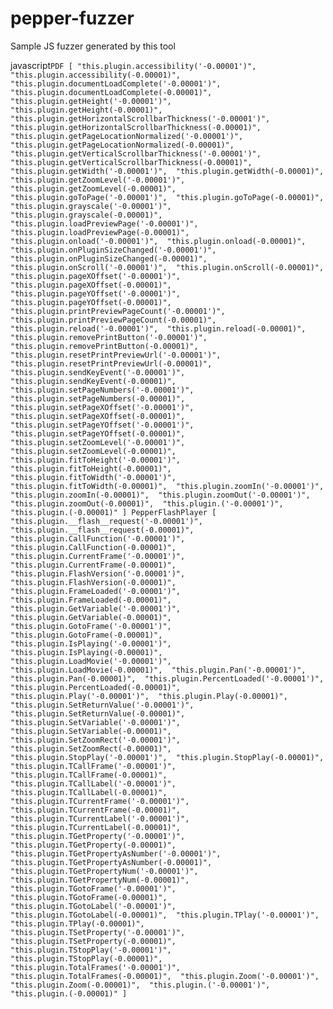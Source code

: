 pepper-fuzzer
===============

Sample JS fuzzer generated by this tool

javascript``
  PDF
  [
    "this.plugin.accessibility('-0.00001')", 
    "this.plugin.accessibility(-0.00001)", 
    "this.plugin.documentLoadComplete('-0.00001')", 
    "this.plugin.documentLoadComplete(-0.00001)", 
    "this.plugin.getHeight('-0.00001')", 
    "this.plugin.getHeight(-0.00001)", 
    "this.plugin.getHorizontalScrollbarThickness('-0.00001')", 
    "this.plugin.getHorizontalScrollbarThickness(-0.00001)", 
    "this.plugin.getPageLocationNormalized('-0.00001')", 
    "this.plugin.getPageLocationNormalized(-0.00001)", 
    "this.plugin.getVerticalScrollbarThickness('-0.00001')", 
    "this.plugin.getVerticalScrollbarThickness(-0.00001)", 
    "this.plugin.getWidth('-0.00001')", 
    "this.plugin.getWidth(-0.00001)", 
    "this.plugin.getZoomLevel('-0.00001')", 
    "this.plugin.getZoomLevel(-0.00001)", 
    "this.plugin.goToPage('-0.00001')", 
    "this.plugin.goToPage(-0.00001)", 
    "this.plugin.grayscale('-0.00001')", 
    "this.plugin.grayscale(-0.00001)", 
    "this.plugin.loadPreviewPage('-0.00001')", 
    "this.plugin.loadPreviewPage(-0.00001)", 
    "this.plugin.onload('-0.00001')", 
    "this.plugin.onload(-0.00001)", 
    "this.plugin.onPluginSizeChanged('-0.00001')", 
    "this.plugin.onPluginSizeChanged(-0.00001)", 
    "this.plugin.onScroll('-0.00001')", 
    "this.plugin.onScroll(-0.00001)", 
    "this.plugin.pageXOffset('-0.00001')", 
    "this.plugin.pageXOffset(-0.00001)", 
    "this.plugin.pageYOffset('-0.00001')", 
    "this.plugin.pageYOffset(-0.00001)", 
    "this.plugin.printPreviewPageCount('-0.00001')", 
    "this.plugin.printPreviewPageCount(-0.00001)", 
    "this.plugin.reload('-0.00001')", 
    "this.plugin.reload(-0.00001)", 
    "this.plugin.removePrintButton('-0.00001')", 
    "this.plugin.removePrintButton(-0.00001)", 
    "this.plugin.resetPrintPreviewUrl('-0.00001')", 
    "this.plugin.resetPrintPreviewUrl(-0.00001)", 
    "this.plugin.sendKeyEvent('-0.00001')", 
    "this.plugin.sendKeyEvent(-0.00001)", 
    "this.plugin.setPageNumbers('-0.00001')", 
    "this.plugin.setPageNumbers(-0.00001)", 
    "this.plugin.setPageXOffset('-0.00001')", 
    "this.plugin.setPageXOffset(-0.00001)", 
    "this.plugin.setPageYOffset('-0.00001')", 
    "this.plugin.setPageYOffset(-0.00001)", 
    "this.plugin.setZoomLevel('-0.00001')", 
    "this.plugin.setZoomLevel(-0.00001)", 
    "this.plugin.fitToHeight('-0.00001')", 
    "this.plugin.fitToHeight(-0.00001)", 
    "this.plugin.fitToWidth('-0.00001')", 
    "this.plugin.fitToWidth(-0.00001)", 
    "this.plugin.zoomIn('-0.00001')", 
    "this.plugin.zoomIn(-0.00001)", 
    "this.plugin.zoomOut('-0.00001')", 
    "this.plugin.zoomOut(-0.00001)", 
    "this.plugin.('-0.00001')", 
    "this.plugin.(-0.00001)"
  ]
  PepperFlashPlayer
  [
    "this.plugin.__flash__request('-0.00001')", 
    "this.plugin.__flash__request(-0.00001)", 
    "this.plugin.CallFunction('-0.00001')", 
    "this.plugin.CallFunction(-0.00001)", 
    "this.plugin.CurrentFrame('-0.00001')", 
    "this.plugin.CurrentFrame(-0.00001)", 
    "this.plugin.FlashVersion('-0.00001')", 
    "this.plugin.FlashVersion(-0.00001)", 
    "this.plugin.FrameLoaded('-0.00001')", 
    "this.plugin.FrameLoaded(-0.00001)", 
    "this.plugin.GetVariable('-0.00001')", 
    "this.plugin.GetVariable(-0.00001)", 
    "this.plugin.GotoFrame('-0.00001')", 
    "this.plugin.GotoFrame(-0.00001)", 
    "this.plugin.IsPlaying('-0.00001')", 
    "this.plugin.IsPlaying(-0.00001)", 
    "this.plugin.LoadMovie('-0.00001')", 
    "this.plugin.LoadMovie(-0.00001)", 
    "this.plugin.Pan('-0.00001')", 
    "this.plugin.Pan(-0.00001)", 
    "this.plugin.PercentLoaded('-0.00001')", 
    "this.plugin.PercentLoaded(-0.00001)", 
    "this.plugin.Play('-0.00001')", 
    "this.plugin.Play(-0.00001)", 
    "this.plugin.SetReturnValue('-0.00001')", 
    "this.plugin.SetReturnValue(-0.00001)", 
    "this.plugin.SetVariable('-0.00001')", 
    "this.plugin.SetVariable(-0.00001)", 
    "this.plugin.SetZoomRect('-0.00001')", 
    "this.plugin.SetZoomRect(-0.00001)", 
    "this.plugin.StopPlay('-0.00001')", 
    "this.plugin.StopPlay(-0.00001)", 
    "this.plugin.TCallFrame('-0.00001')", 
    "this.plugin.TCallFrame(-0.00001)", 
    "this.plugin.TCallLabel('-0.00001')", 
    "this.plugin.TCallLabel(-0.00001)", 
    "this.plugin.TCurrentFrame('-0.00001')", 
    "this.plugin.TCurrentFrame(-0.00001)", 
    "this.plugin.TCurrentLabel('-0.00001')", 
    "this.plugin.TCurrentLabel(-0.00001)", 
    "this.plugin.TGetProperty('-0.00001')", 
    "this.plugin.TGetProperty(-0.00001)", 
    "this.plugin.TGetPropertyAsNumber('-0.00001')", 
    "this.plugin.TGetPropertyAsNumber(-0.00001)", 
    "this.plugin.TGetPropertyNum('-0.00001')", 
    "this.plugin.TGetPropertyNum(-0.00001)", 
    "this.plugin.TGotoFrame('-0.00001')", 
    "this.plugin.TGotoFrame(-0.00001)", 
    "this.plugin.TGotoLabel('-0.00001')", 
    "this.plugin.TGotoLabel(-0.00001)", 
    "this.plugin.TPlay('-0.00001')", 
    "this.plugin.TPlay(-0.00001)", 
    "this.plugin.TSetProperty('-0.00001')", 
    "this.plugin.TSetProperty(-0.00001)", 
    "this.plugin.TStopPlay('-0.00001')", 
    "this.plugin.TStopPlay(-0.00001)", 
    "this.plugin.TotalFrames('-0.00001')", 
    "this.plugin.TotalFrames(-0.00001)", 
    "this.plugin.Zoom('-0.00001')", 
    "this.plugin.Zoom(-0.00001)", 
    "this.plugin.('-0.00001')", 
    "this.plugin.(-0.00001)"
  ]
 `` 
